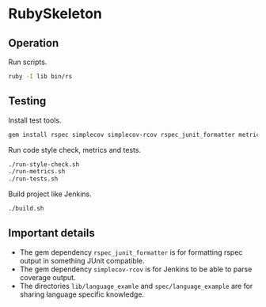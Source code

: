 # RubySkeleton


## Operation

Run scripts.

```sh
ruby -I lib bin/rs
```


## Testing

Install test tools.

```sh
gem install rspec simplecov simplecov-rcov rspec_junit_formatter metric_fu rubocop roodi flog
```

Run code style check, metrics and tests.

```sh
./run-style-check.sh
./run-metrics.sh
./run-tests.sh
```

Build project like Jenkins.

```sh
./build.sh
```


## Important details

* The gem dependency `rspec_junit_formatter` is for formatting rspec output in something JUnit compatible.
* The gem dependency `simplecov-rcov` is for Jenkins to be able to parse coverage output.
* The directories `lib/language_examle` and `spec/language_example` are for sharing language specific knowledge.
